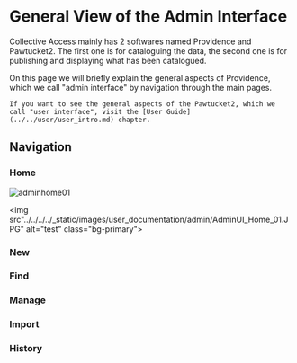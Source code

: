 # General View of the Admin Interface

Collective Access mainly has 2 softwares named Providence and Pawtucket2. The first one is for cataloguing the data, the second one is for publishing and displaying what has been catalogued. 

On this page we will briefly explain the general aspects of Providence, which we call "admin interface" by navigation through the main pages. 

```{note}
If you want to see the general aspects of the Pawtucket2, which we call "user interface", visit the [User Guide](../../user/user_intro.md) chapter. 
```

## Navigation


### Home

![adminhome01](../../../../_static/images/user_documentation/admin/AdminUI_Home_01.JPG)


<img src"../../../../_static/images/user_documentation/admin/AdminUI_Home_01.JPG" alt="test" class="bg-primary">
### New

### Find

### Manage

### Import

### History